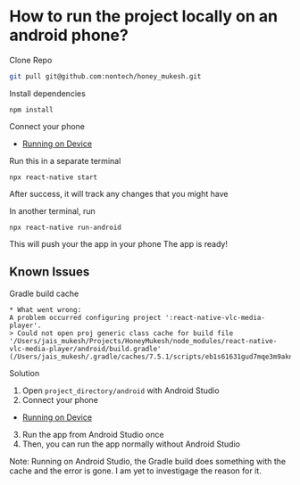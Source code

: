 # How to run the project locally on an android phone?

Clone Repo
```sh
git pull git@github.com:nontech/honey_mukesh.git
```

Install dependencies
```
npm install
```

Connect your phone
- [Running on Device](https://reactnative.dev/docs/running-on-device)


Run this in a separate terminal
```
npx react-native start
```
After success, it will track any changes that you might have


In another terminal, run 
```
npx react-native run-android
```
This will push your the app in your phone
The app is ready!



## Known Issues

Gradle build cache
```
* What went wrong:
A problem occurred configuring project ':react-native-vlc-media-player'.
> Could not open proj generic class cache for build file '/Users/jais_mukesh/Projects/HoneyMukesh/node_modules/react-native-vlc-media-player/android/build.gradle' (/Users/jais_mukesh/.gradle/caches/7.5.1/scripts/eb1s61631gud7mqe3m9akn9p5).
```

Solution
1. Open `project_directory/android` with Android Studio
2. Connect your phone
- [Running on Device](https://reactnative.dev/docs/running-on-device)
3. Run the app from Android Studio once
4. Then, you can run the app normally without Android Studio

Note: Running on Android Studio, the Gradle build does something with the cache and the error is gone. I am yet to investigage the reason for it.
